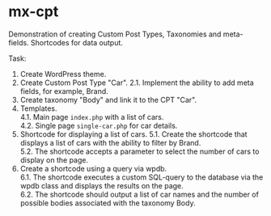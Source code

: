 # mx-cpt
Demonstration of creating Custom Post Types, Taxonomies and meta-fields. Shortcodes for data output.

Task:

1. Create WordPress theme.
2. Create Custom Post Type "Car".
   2.1. Implement the ability to add meta fields, for example, Brand.
3. Create taxonomy "Body" and link it to the CPT "Car".
4. Templates.  
   4.1. Main page `index.php` with a list of cars.  
   4.2. Single page `single-car.php` for car details.  
5. Shortcode for displaying a list of cars.
   5.1. Create the shortcode that displays a list of cars with the ability to filter by Brand.  
   5.2. The shortcode accepts a parameter to select the number of cars to display on the page.  
6. Create a shortcode using a query via wpdb.  
   6.1. The shortcode executes a custom SQL-query to the database via the wpdb class and displays the results on the page.  
   6.2. The shortcode should output a list of car names and the number of possible bodies associated with the taxonomy Body.
